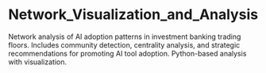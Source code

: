 # Network_Visualization_and_Analysis
Network analysis of AI adoption patterns in investment banking trading floors. Includes community detection, centrality analysis, and strategic recommendations for promoting AI tool adoption. Python-based analysis with visualization.
